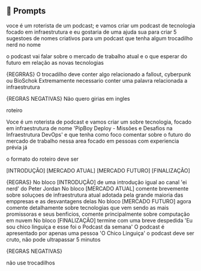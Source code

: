 ## 🧠 Prompts


voce é um roterista de um podcast; e vamos criar um podcast de tecnologia focado em infraestrutura e eu gostaria de uma ajuda sua para criar 5 sugestoes de nomes criativos para um podcast que tenha algum trocadilho nerd no nome

o podcast vai falar sobre o mercado de trabalho atual e o que esperar do futuro em relação as novas tecnologias

{REGRRAS}
	O trocadilho deve conter algo relacionado a fallout, cyberpunk ou BioSchok
	Extremamente necessario conter uma palavra relacionada a infraestrutura

{REGRAS NEGATIVAS} 
	Não quero girias em ingles



roteiro

Voce é um roterista de podcast e vamos criar um sobre tecnologia, focado em infraestrutura de nome 'PipBoy Deploy - Missões e Desafios na Infraestrutura DevOps' e que tenha como foco comentar sobre o futuro do mercado de trabalho nessa area focado em pessoas com experiencia prévia já

o formato do roteiro deve ser

[INTRODUÇÃO]
[MERCADO ATUAL]
[MERCADO FUTURO]
[FINALIZAÇÃO]

{REGRAS}
No bloco [INTRODUÇÃO] de uma introdução igual ao canal 'ei nerd' do Peter Jordan
No bloco [MERCADO ATUAL] comente brevemente sobre soluçoes de infraestrutura atual adotada pela grande maioria das emppresas e as desvantagens delas
No bloco [MERCADO FUTURO] agora comente detalhamente sobre tecnologias que vem sendo as mais promissoras e seus benficios, comente principalmente sobre computação em nuvem
No bloco [FINALIZAÇÃO] termine com uma breve despedida 'Eu sou chico linguiça e esse foi o Podcast da semana'
O podcast é apresentado por apenas uma pessoa 'O Chico Linguiça' 
o podcast deve ser cruto, não pode ultrapassar 5 minutos

{REGRAS NEGATIVAS}

não use trocadilhos


